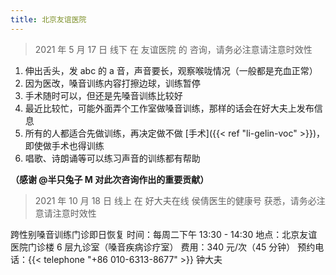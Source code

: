 ```yaml
---
title: 北京友谊医院
---
```


> 2021 年 5 月 17 日 线下 在 友谊医院 的 咨询，请务必注意请注意时效性

1. 伸出舌头，发 abc 的 a 音，声音要长，观察喉咙情况（一般都是充血正常）
1. 因为医改，嗓音训练内容打擦边球，训练暂停
1. 手术随时可以，但还是先嗓音训练比较好
1. 最近比较忙，可能外面弄个工作室做嗓音训练，那样的话会在好大夫上发布信息
1. 所有的人都适合先做训练，再决定做不做 [手术]({{< ref "li-gelin-voc" >}})，即使做手术也得训练
1. 唱歌、诗朗诵等可以练习声音的训练都有帮助

**（感谢 @半只兔子 M 对此次咨询作出的重要贡献）**

> 2021 年 10 月 18 日 线上 在 好大夫在线 侯倩医生的健康号 获悉，请务必注意请注意时效性

跨性别嗓音训练门诊即日恢复
时间：每周二下午 13:30 - 14:30
地点：北京友谊医院门诊楼 6 层九诊室（嗓音疾病诊疗室）
费用：340 元/次（45 分钟）
预约电话：{{< telephone "+86 010-6313-8677" >}} 钟大夫
